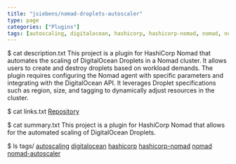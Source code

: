 ```yaml
---
title: "jsiebens/nomad-droplets-autoscaler"
type: page
categories: ["Plugins"]
tags: [autoscaling, digitalocean, hashicorp, hashicorp-nomad, nomad, nomad-autoscaler]
---
```


$ cat description.txt
This project is a plugin for HashiCorp Nomad that automates the scaling of DigitalOcean Droplets in a Nomad cluster. It allows users to create and destroy droplets based on workload demands. The plugin requires configuring the Nomad agent with specific parameters and integrating with the DigitalOcean API. It leverages Droplet specifications such as region, size, and tagging to dynamically adjust resources in the cluster.

$ cat links.txt
[Repository](https://github.com/jsiebens/nomad-droplets-autoscaler)



$ cat summary.txt
This project is a plugin for HashiCorp Nomad that allows for the automated scaling of DigitalOcean Droplets.


$ ls tags/
[autoscaling](/tags/autoscaling/)
[digitalocean](/tags/digitalocean/)
[hashicorp](/tags/hashicorp/)
[hashicorp-nomad](/tags/hashicorp-nomad/)
[nomad](/tags/nomad/)
[nomad-autoscaler](/tags/nomad-autoscaler/)
